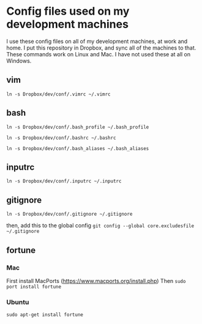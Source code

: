 # Config files used on my development machines

I use these config files on all of my development machines, at work and home. I put this repository in Dropbox, and sync all of the machines to that. These commands work on Linux and Mac. I have not used these at all on Windows.

## vim

`ln -s Dropbox/dev/conf/.vimrc ~/.vimrc`

## bash

`ln -s Dropbox/dev/conf/.bash_profile ~/.bash_profile`

`ln -s Dropbox/dev/conf/.bashrc ~/.bashrc`

`ln -s Dropbox/dev/conf/.bash_aliases ~/.bash_aliases`

## inputrc

`ln -s Dropbox/dev/conf/.inputrc ~/.inputrc`

## gitignore

`ln -s Dropbox/dev/conf/.gitignore ~/.gitignore`

then, add this to the global config
`git config --global core.excludesfile ~/.gitignore`

## fortune

### Mac

First install MacPorts (https://www.macports.org/install.php)
Then `sudo port install fortune`

### Ubuntu

`sudo apt-get install fortune`

